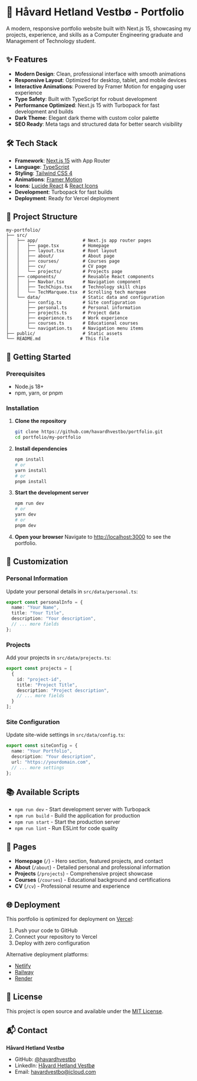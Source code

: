 # 🎨 Håvard Hetland Vestbø - Portfolio

A modern, responsive portfolio website built with Next.js 15, showcasing my projects, experience, and skills as a Computer Engineering graduate and Management of Technology student.

## ✨ Features

- **Modern Design**: Clean, professional interface with smooth animations
- **Responsive Layout**: Optimized for desktop, tablet, and mobile devices
- **Interactive Animations**: Powered by Framer Motion for engaging user experience
- **Type Safety**: Built with TypeScript for robust development
- **Performance Optimized**: Next.js 15 with Turbopack for fast development and builds
- **Dark Theme**: Elegant dark theme with custom color palette
- **SEO Ready**: Meta tags and structured data for better search visibility

## 🛠️ Tech Stack

- **Framework**: [Next.js 15](https://nextjs.org/) with App Router
- **Language**: [TypeScript](https://www.typescriptlang.org/)
- **Styling**: [Tailwind CSS 4](https://tailwindcss.com/)
- **Animations**: [Framer Motion](https://www.framer.com/motion/)
- **Icons**: [Lucide React](https://lucide.dev/) & [React Icons](https://react-icons.github.io/react-icons/)
- **Development**: Turbopack for fast builds
- **Deployment**: Ready for Vercel deployment

## 📁 Project Structure

```
my-portfolio/
├── src/
│   ├── app/                 # Next.js app router pages
│   │   ├── page.tsx         # Homepage
│   │   ├── layout.tsx       # Root layout
│   │   ├── about/           # About page
│   │   ├── courses/         # Courses page
│   │   ├── cv/              # CV page
│   │   └── projects/        # Projects page
│   ├── components/          # Reusable React components
│   │   ├── Navbar.tsx       # Navigation component
│   │   ├── TechChips.tsx    # Technology skill chips
│   │   └── TechMarquee.tsx  # Scrolling tech marquee
│   └── data/                # Static data and configuration
│       ├── config.ts        # Site configuration
│       ├── personal.ts      # Personal information
│       ├── projects.ts      # Project data
│       ├── experience.ts    # Work experience
│       ├── courses.ts       # Educational courses
│       └── navigation.ts    # Navigation menu items
├── public/                  # Static assets
└── README.md               # This file
```

## 🚀 Getting Started

### Prerequisites

- Node.js 18+ 
- npm, yarn, or pnpm

### Installation

1. **Clone the repository**
   ```bash
   git clone https://github.com/havardhvestbo/portfolio.git
   cd portfolio/my-portfolio
   ```

2. **Install dependencies**
   ```bash
   npm install
   # or
   yarn install
   # or
   pnpm install
   ```

3. **Start the development server**
   ```bash
   npm run dev
   # or
   yarn dev
   # or
   pnpm dev
   ```

4. **Open your browser**
   Navigate to [http://localhost:3000](http://localhost:3000) to see the portfolio.

## 📝 Customization

### Personal Information
Update your personal details in `src/data/personal.ts`:
```typescript
export const personalInfo = {
  name: "Your Name",
  title: "Your Title",
  description: "Your description",
  // ... more fields
};
```

### Projects
Add your projects in `src/data/projects.ts`:
```typescript
export const projects = [
  {
    id: "project-id",
    title: "Project Title",
    description: "Project description",
    // ... more fields
  }
];
```

### Site Configuration
Update site-wide settings in `src/data/config.ts`:
```typescript
export const siteConfig = {
  name: "Your Portfolio",
  description: "Your description",
  url: "https://yourdomain.com",
  // ... more settings
};
```

## 📚 Available Scripts

- `npm run dev` - Start development server with Turbopack
- `npm run build` - Build the application for production
- `npm run start` - Start the production server
- `npm run lint` - Run ESLint for code quality

## 🎯 Pages

- **Homepage** (`/`) - Hero section, featured projects, and contact
- **About** (`/about`) - Detailed personal and professional information
- **Projects** (`/projects`) - Comprehensive project showcase
- **Courses** (`/courses`) - Educational background and certifications
- **CV** (`/cv`) - Professional resume and experience

## 🌐 Deployment

This portfolio is optimized for deployment on [Vercel](https://vercel.com/):

1. Push your code to GitHub
2. Connect your repository to Vercel
3. Deploy with zero configuration

Alternative deployment platforms:
- [Netlify](https://netlify.com)
- [Railway](https://railway.app)
- [Render](https://render.com)

## 📄 License

This project is open source and available under the [MIT License](LICENSE).

## 📬 Contact

**Håvard Hetland Vestbø**
- GitHub: [@havardhvestbo](https://github.com/havardhvestbo)
- LinkedIn: [Håvard Hetland Vestbø](https://www.linkedin.com/in/h%C3%A5vard-hetland-vestb%C3%B8-0a9324151/)
- Email: havardvestbo@icloud.com

